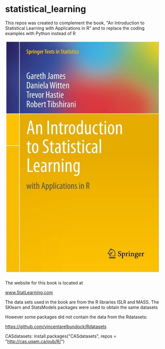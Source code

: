 # statistical_learning

This repos was created to complement the book, "An Introduction to Statistical Learning with Applications in R"
and to replace the coding examples with Python instead of R

![BOOK](ISLR_book_cover.jpg)

The website for this book is located at 

www.StatLearning.com

The data sets used in the book are from the R libraries ISLR and MASS.
The SKlearn and StatsModels packages were used to obtain the same datasets

However some packages did not contain the data from the Rdatasets:

https://github.com/vincentarelbundock/Rdatasets

CASdatasets: install.packages("CASdatasets", repos = "http://cas.uqam.ca/pub/R/")
